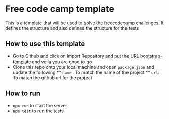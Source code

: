 # Free code camp template

This is a template that will be used to solve the freecodecamp challenges. It defines the structure
and also defines the structure for the tests

## How to use this template

* Go to Github and click on Import Repository and put the URL [bootstrap-template](https://github.com/sri85/fcc-boilerplate)
  and voila you are good to go
* Clone this repo onto your local machine and open `package.json` and update the following
** `name` : To match the name of the project
** `url`: To match the github url for the project

## How to run 

* `npm run` to start the server
* `npm test` to run the tests
